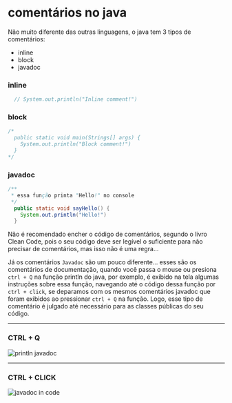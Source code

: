# comentários no java

Não muito diferente das outras linguagens, o java tem 3 tipos de comentários:

- inline
- block
- javadoc

### inline

```java
  // System.out.println("Inline comment!")
```

### block

```java
/*
  public static void main(Strings[] args) {
    System.out.println("Block comment!")
  }
*/
```

### javadoc

```java
/**
 * essa função printa "Hello!" no console
 */
  public static void sayHello() {
    System.out.println("Hello!")
  }
```

Não é recomendado encher o código de comentários, segundo o livro Clean Code, pois o seu código deve ser legível o suficiente para não precisar de comentários, mas isso não é uma regra...

Já os comentários `Javadoc` são um pouco diferente... esses são os comentários de documentação, quando você passa o mouse ou presiona `ctrl + Q` na função println do java, por exemplo, é exibido na tela algumas instruções sobre essa função, navegando até o código dessa função por `ctrl + click`, se deparamos com os mesmos comentários javadoc que foram exibidos ao pressionar `ctrl + Q` na função. Logo, esse tipo de comentário é julgado até necessário para as classes públicas do seu código.

----------
### CTRL + Q
![println javadoc](images/printl%20javadoc.png)

----------
### CTRL + CLICK
![javadoc in code](images/javadoc%20in%20code.png)